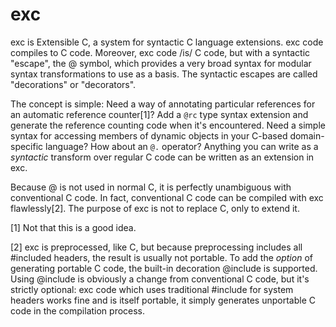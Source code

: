 exc
===

exc is Extensible C, a system for syntactic C language extensions. exc code
compiles to C code. Moreover, exc code /is/ C code, but with a syntactic
"escape", the @ symbol, which provides a very broad syntax for modular syntax
transformations to use as a basis. The syntactic escapes are called
"decorations" or "decorators".

The concept is simple: Need a way of annotating particular references for an
automatic reference counter[1]? Add a `@rc` type syntax extension and generate
the reference counting code when it's encountered. Need a simple syntax for
accessing members of dynamic objects in your C-based domain-specific language?
How about an `@.` operator? Anything you can write as a *syntactic* transform
over regular C code can be written as an extension in exc.

Because @ is not used in normal C, it is perfectly unambiguous with
conventional C code. In fact, conventional C code can be compiled with exc
flawlessly[2]. The purpose of exc is not to replace C, only to extend it.

[1] Not that this is a good idea.

[2] exc is preprocessed, like C, but because preprocessing includes all
    #included headers, the result is usually not portable. To add the *option*
    of generating portable C code, the built-in decoration @include is
    supported. Using @include is obviously a change from conventional C code,
    but it's strictly optional: exc code which uses traditional #include for
    system headers works fine and is itself portable, it simply generates
    unportable C code in the compilation process.
